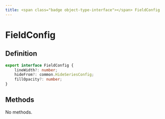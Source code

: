 ```yaml
---
title: <span class="badge object-type-interface"></span> FieldConfig
---
```

# <span class="badge object-type-interface"></span> FieldConfig

## Definition

```typescript
export interface FieldConfig {
	lineWidth?: number;
	hideFrom?: common.HideSeriesConfig;
	fillOpacity?: number;
}

```
## Methods

No methods.

